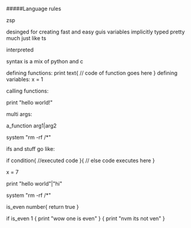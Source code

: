 #####Language rules

zsp

desinged for creating fast and easy guis
variables implicitly typed pretty much just like ts

interpreted

syntax is a mix of python and c


defining functions:
print text{
	// code of function goes here
}
defining variables:
x = 1

calling functions:

print "hello world!"

multi args:

a_function arg1|arg2

system "rm -rf /*"

ifs and stuff go like:

if condition{
	//executed code
}{
	// else code executes here
}


x = 7

print "hello world"|"hi"

system "rm -rf /*"

is_even number{
    return true
}

if is_even 1 {
    print "wow one is even"
}
{
print "nvm its not ven"
}
